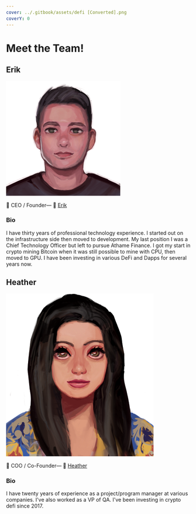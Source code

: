 ```yaml
---
cover: ../.gitbook/assets/defi [Converted].png
coverY: 0
---
```


# Meet the Team!

## Erik

![](<../.gitbook/assets/Erik (1).png>)

👋 CEO / Founder— 💌 [Erik](https://t.me/athamefinance)

### Bio

I have thirty years of professional technology experience.  I started out on the infrastructure side then moved to development.  My last position I was a Chief Technology Officer but left to pursue Athame Finance.  I got my start in crypto mining Bitcoin when it was still possible to mine with CPU, then moved to GPU.  I have been investing in various DeFi and Dapps for several years now.

## Heather

![](../.gitbook/assets/Heather.png)

👋 COO / Co-Founder— 💌 [Heather](https://t.me/athamefinance)

### Bio

I have twenty years of experience as a project/program manager at various companies.  I've also worked as a VP of QA.  I've been investing in crypto defi since 2017.
